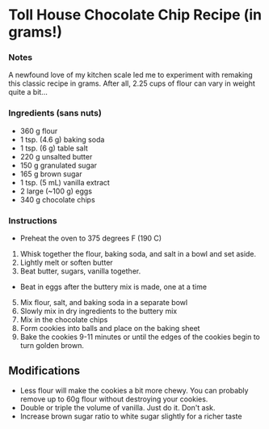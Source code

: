 # Toll House Chocolate Chip Recipe (in grams!)

### Notes

A newfound love of my kitchen scale led me to experiment with remaking this classic recipe in grams. After all, 2.25 cups of flour can vary in weight quite a bit...

### Ingredients (sans nuts)

- 360 g flour
- 1 tsp. (4.6 g) baking soda
- 1 tsp. (6 g) table salt
- 220 g unsalted butter
- 150 g granulated sugar
- 165 g brown sugar
- 1 tsp. (5 mL) vanilla extract
- 2 large (~100 g) eggs
- 340 g chocolate chips


### Instructions
- Preheat the oven to 375 degrees F (190 C)
1. Whisk together the flour, baking soda, and salt in a bowl and set aside.
2. Lightly melt or soften butter
4. Beat butter, sugars, vanilla together. 
  - Beat in eggs after the buttery mix is made, one at a time
5. Mix flour, salt, and baking soda in a separate bowl
6. Slowly mix in dry ingredients to the buttery mix
7. Mix in the chocolate chips
8. Form cookies into balls and place on the baking sheet
9. Bake the cookies 9-11 minutes or until the edges of the cookies begin to turn golden brown.

## Modifications

- Less flour will make the cookies a bit more chewy. You can probably remove up to 60g flour without destroying your cookies.
- Double or triple the volume of vanilla. Just do it. Don't ask.
- Increase brown sugar ratio to white sugar slightly for a richer taste
